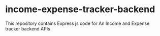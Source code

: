 # income-expense-tracker-backend
This repository contains Express js code for An Income and Expense tracker backend APIs
